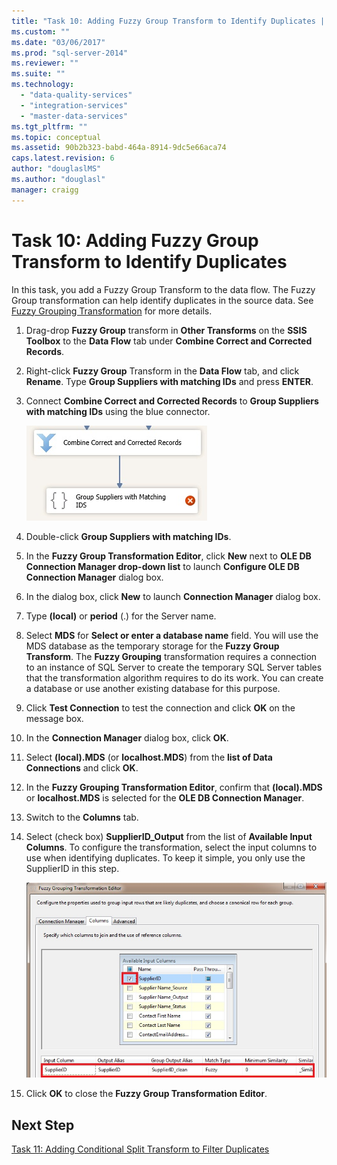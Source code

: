 ```yaml
---
title: "Task 10: Adding Fuzzy Group Transform to Identify Duplicates | Microsoft Docs"
ms.custom: ""
ms.date: "03/06/2017"
ms.prod: "sql-server-2014"
ms.reviewer: ""
ms.suite: ""
ms.technology: 
  - "data-quality-services"
  - "integration-services"
  - "master-data-services"
ms.tgt_pltfrm: ""
ms.topic: conceptual
ms.assetid: 90b2b323-babd-464a-8914-9dc5e66aca74
caps.latest.revision: 6
author: "douglaslMS"
ms.author: "douglasl"
manager: craigg
---
```

# Task 10: Adding Fuzzy Group Transform to Identify Duplicates
  In this task, you add a Fuzzy Group Transform to the data flow. The Fuzzy Group transformation can help identify duplicates in the source data. See [Fuzzy Grouping Transformation](http://msdn.microsoft.com/library/ms141764.aspx) for more details.  
  
1.  Drag-drop **Fuzzy Group** transform in **Other Transforms** on the **SSIS Toolbox** to the **Data Flow** tab under **Combine Correct and Corrected Records**.  
  
2.  Right-click **Fuzzy Group** Transform in the **Data Flow** tab, and click **Rename**. Type **Group Suppliers with matching IDs** and press **ENTER**.  
  
3.  Connect **Combine Correct and Corrected Records** to **Group Suppliers with matching IDs** using the blue connector.  
  
     ![Connection to Group Suppliers with Matching IDs](../../2014/tutorials/media/et-addingfgttoidentifyduplicates-01.jpg "Connection to Group Suppliers with Matching IDs")  
  
4.  Double-click **Group Suppliers with matching IDs**.  
  
5.  In the **Fuzzy Group Transformation Editor**, click **New** next to **OLE DB Connection Manager drop-down list** to launch **Configure OLE DB Connection Manager** dialog box.  
  
6.  In the dialog box, click **New** to launch **Connection Manager** dialog box.  
  
7.  Type **(local)** or **period** (.) for the Server name.  
  
8.  Select **MDS** for **Select or enter a database name** field. You will use the MDS database as the temporary storage for the **Fuzzy Group Transform**. The **Fuzzy Grouping** transformation requires a connection to an instance of SQL Server to create the temporary SQL Server tables that the transformation algorithm requires to do its work. You can create a database or use another existing database for this purpose.  
  
9. Click **Test Connection** to test the connection and click **OK** on the message box.  
  
10. In the **Connection Manager** dialog box, click **OK**.  
  
11. Select **(local).MDS** (or **localhost.MDS**) from the **list of Data Connections** and click **OK**.  
  
12. In the **Fuzzy Grouping Transformation Editor**, confirm that **(local).MDS** or **localhost.MDS** is selected for the **OLE DB Connection Manager**.  
  
13. Switch to the **Columns** tab.  
  
14. Select (check box) **SupplierID_Output** from the list of **Available Input Columns**. To configure the transformation, select the input columns to use when identifying duplicates. To keep it simple, you only use the SupplierID in this step.  
  
     ![Fuzzy Grouping Transformation Editor](../../2014/tutorials/media/et-addingfgttoidentifyduplicates-02.jpg "Fuzzy Grouping Transformation Editor")  
  
15. Click **OK** to close the **Fuzzy Group Transformation Editor**.  
  
## Next Step  
 [Task 11: Adding Conditional Split Transform to Filter Duplicates](../../2014/tutorials/task-11-adding-conditional-split-transform-to-filter-duplicates.md)  
  
  